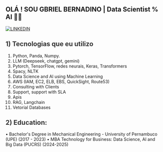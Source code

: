 
## OLÁ ! SOU GBRIEL BERNADINO | Data Scientist % AI 🙋‍♂️

        
[![LINKEDIN](https://img.shields.io/badge/LinkedIn-0077B5?style=for-the-badge&logo=linkedin&logoColor=white)](https://www.linkedin.com/in/gabriel-bernardino-88189a164/)



<h2 style="color: #333;">1)  Tecnologias que eu utilizo </h2> 

1.	Python, Panda, Numpy.
2.	LLM (Deepseek, chatgpt, gemini)
3.	Pytorch, TensorFlow, redes neurais, Keras, Transformers
4.	Spacy, NLTK
5.	Data Science and AI using Machine Learning
6.	AWS (IAM, EC2, ELB, EBS, QuickSight, Route53)
7.	Consulting with Clients
8.	Support, support with SLA
9.	Apis 
10.	RAG, Langchain
11.	Vetorial Databases

<h2 style="color: #333;">2) Education:  </h2> 

•	Bachelor's Degree in Mechanical Engineering - University of Pernambuco (UPE) (2017 - 2023)
•	MBA Technology for Business: Data Science, AI and Big Data (PUCRS) (2024-2025)











